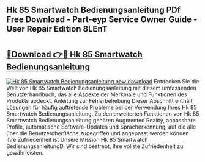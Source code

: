 ## Hk 85 Smartwatch Bedienungsanleitung PDf Free Download - Part-eyp Service Owner Guide - User Repair Edition 8LEnT

# <h2><a href="http://df0yj07.blite.top/?on=Hk+85+Smartwatch+Bedienungsanleitung">🔗Download 👉🔴 Hk 85 Smartwatch Bedienungsanleitung</a></h2>

[![Hk 85 Smartwatch Bedienungsanleitung new download](https://i.imgur.com/lujVjoI.png)](http://df0yj07.blite.top/?on=Hk+85+Smartwatch+Bedienungsanleitung)
Entdecken Sie die Welt von Hk 85 Smartwatch Bedienungsanleitung mit diesem umfassenden Benutzerhandbuch, das alle Aspekte der Merkmale und Funktionen des Produkts abdeckt. Anleitung zur Fehlerbehebung Dieser Abschnitt enthält Lösungen für häufig auftretende Probleme bei der Verwendung Ihres Hk 85 Smartwatch Bedienungsanleitung. Zu den erweiterten Funktionen von Hk 85 Smartwatch Bedienungsanleitung gehören Augmented Reality, anpassbare Profile, automatische Software-Updates und Spracherkennung, auf die alle über die Benutzeroberfläche zugegriffen und angepasst werden können. Ihre Zufriedenheit ist Unsere Mission Hk 85 Smartwatch BedienungsanleitungD. Wir sind bestrebt, Ihre vollste Zufriedenheit zu gewährleisten.
